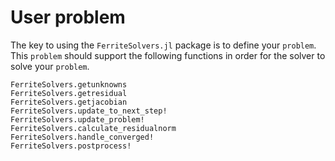 # User problem
The key to using the `FerriteSolvers.jl` package is to define your 
`problem`. This `problem` should support the following functions
in order for the solver to solve your `problem`.

```@docs
FerriteSolvers.getunknowns
FerriteSolvers.getresidual
FerriteSolvers.getjacobian
FerriteSolvers.update_to_next_step!
FerriteSolvers.update_problem!
FerriteSolvers.calculate_residualnorm
FerriteSolvers.handle_converged!
FerriteSolvers.postprocess!
```

